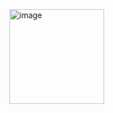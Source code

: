 <img width="169" alt="image" src="https://github.com/user-attachments/assets/a5f1e00e-53d8-4a38-bb1a-d08516e0480b" />
